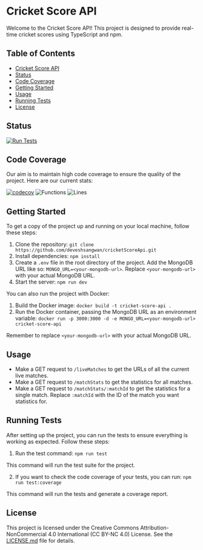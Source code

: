 # Cricket Score API

Welcome to the Cricket Score API! This project is designed to provide real-time cricket scores using TypeScript and npm.

## Table of Contents

- [Cricket Score API](#cricket-score-api)
- [Status](#status)
- [Code Coverage](#code-coverage)
- [Getting Started](#getting-started)
- [Usage](#usage)
- [Running Tests](#running-tests)
- [License](#license)

## Status

<!-- [![Firebase Deployment](https://github.com/deveshsangwan/cricketScoreApi/actions/workflows/firebase-hosting-merge.yml/badge.svg?branch=main)](https://github.com/deveshsangwan/cricketScoreApi/actions/workflows/firebase-hosting-merge.yml) -->

[![Run Tests](https://github.com/deveshsangwan/cricketScoreApi/actions/workflows/test.yml/badge.svg)](https://github.com/deveshsangwan/cricketScoreApi/actions/workflows/test.yml)

## Code Coverage

Our aim is to maintain high code coverage to ensure the quality of the project. Here are our current stats:

[![codecov](https://codecov.io/gh/deveshsangwan/cricketScoreApi/graph/badge.svg?token=A3JMLLNTG4)](https://codecov.io/gh/deveshsangwan/cricketScoreApi)
![Functions](https://img.shields.io/badge/functions-98.03%25-brightgreen.svg?style=flat)
![Lines](https://img.shields.io/badge/lines-91%25-brightgreen.svg?style=flat)

## Getting Started

To get a copy of the project up and running on your local machine, follow these steps:

1. Clone the repository: `git clone https://github.com/deveshsangwan/cricketScoreApi.git`
2. Install dependencies: `npm install`
3. Create a `.env` file in the root directory of the project. Add the MongoDB URL like so: `MONGO_URL=<your-mongodb-url>`. Replace `<your-mongodb-url>` with your actual MongoDB URL.
4. Start the server: `npm run dev`

You can also run the project with Docker:

1. Build the Docker image: `docker build -t cricket-score-api .`
2. Run the Docker container, passing the MongoDB URL as an environment variable: `docker run -p 3000:3000 -d -e MONGO_URL=<your-mongodb-url> cricket-score-api`

Remember to replace `<your-mongodb-url>` with your actual MongoDB URL.

## Usage

- Make a GET request to `/liveMatches` to get the URLs of all the current live matches.
- Make a GET request to `/matchStats` to get the statistics for all matches.
- Make a GET request to `/matchStats/:matchId` to get the statistics for a single match. Replace `:matchId` with the ID of the match you want statistics for.

## Running Tests

After setting up the project, you can run the tests to ensure everything is working as expected. Follow these steps:

1. Run the test command: `npm run test`

This command will run the test suite for the project.

2. If you want to check the code coverage of your tests, you can run: `npm run test:coverage`

This command will run the tests and generate a coverage report.

## License

This project is licensed under the Creative Commons Attribution-NonCommercial 4.0 International (CC BY-NC 4.0) License. See the [LICENSE.md](LICENSE.md) file for details.